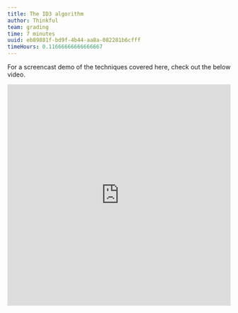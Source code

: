 ```yaml
---
title: The ID3 algorithm
author: Thinkful
team: grading
time: 7 minutes
uuid: eb89881f-bd9f-4b44-aa8a-082281b6cfff
timeHours: 0.11666666666666667
---
```


<jupyter notebook-name="the_id3_algorithm" course-code="DSBC"></jupyter>

For a screencast demo of the techniques covered here, check out the below video.


<iframe id="kaltura_player_1604765309" src="https://cdnapisec.kaltura.com/p/2315191/sp/231519100/embedIframeJs/uiconf_id/45331192/partner_id/2315191?iframeembed=true&playerId=kaltura_player_1604765309&entry_id=1_talrlvhl" width="100%" height="500" allowfullscreen webkitallowfullscreen mozAllowFullScreen allow="autoplay *; fullscreen *; encrypted-media *" frameborder="0"></iframe>